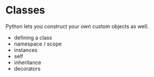 # Classes 

Python lets you construct your own custom objects as well. 

* defining a class
* namespace / scope
* instances 
* self 
* inheritance 
* decorators 